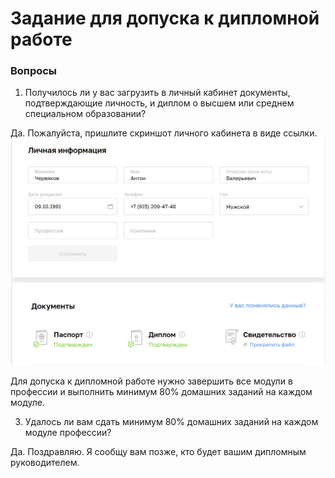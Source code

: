 # Задание для допуска к дипломной работе

### Вопросы
1. Получилось ли у вас загрузить в личный кабинет документы, подтверждающие личность, и диплом о высшем или среднем специальном образовании?

Да.
Пожалуйста, пришлите скриншот личного кабинета в виде ссылки.
![Скриншот-1](https://github.com/BadaBo0m/diplom/blob/main/images/1.png)

Для допуска к дипломной работе нужно завершить все модули в профессии и выполнить минимум 80% домашних заданий на каждом модуле.

3. Удалось ли вам сдать минимум 80% домашних заданий на каждом модуле профессии?

Да.
Поздравляю. Я сообщу вам позже, кто будет вашим дипломным руководителем.
